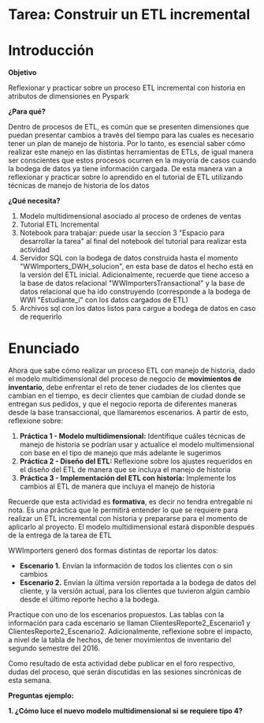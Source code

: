 # Tarea: Construir un ETL incremental

# Introducción

**Objetivo**

Reflexionar y practicar sobre un proceso ETL incremental con historia en atributos de dimensiones en Pyspark

**¿Para qué?**

Dentro  de  procesos  de  ETL,  es común  que se  presenten  dimensiones que puedan  presentar cambios a través del tiempo para las cuales es necesario tener un plan de manejo de historia. Por lo tanto, es esencial saber cómo realizar este manejo en las distintas herramientas de ETLs, de igual manera ser conscientes que estos procesos ocurren en la mayoría de casos cuando la bodega de datos ya tiene información cargada. De esta manera van a reflexionar y practicar sobre lo aprendido en el tutorial de ETL utilizando técnicas de manejo de historia de los datos

**¿Qué necesita?**

1. Modelo multidimensional asociado al proceso de ordenes de ventas
2. Tutorial ETL Incremental 
3. Notebook para trabajar: puede usar la seccion 3 "Espacio para desarrollar la tarea" al final del notebook del tutorial para realizar esta actividad
4. Servidor SQL con la bodega de datos construida hasta el momento "WWImporters_DWH_solucion", en esta base de datos el hecho está en la versión del ETL inicial. Adicionalmente, recuerde que tiene acceso a la base de datos relacional "WWImportersTransactional" y la base de datos relacional que ha ido construyendo (corresponde a la bodega de WWI "Estudiante_i" con los datos cargados de ETL)
5. Archivos sql con los datos listos para cargue a bodega de datos en caso de requerirlo

# Enunciado
Ahora que sabe cómo realizar un proceso ETL con manejo de historia, dado el modelo multidimensional del proceso de negocio de **movimientos de inventario**, debe enfrentar el reto de tener ciudades de los clientes que cambian en el tiempo, es decir clientes que cambian de ciudad donde se entregan sus pedidos, y que el negocio reporta de  diferentes maneras desde la base transaccional, que llamaremos escenarios. A partir de esto, reflexione sobre:
1. **Práctica 1 - Modelo multidimensional:** Identifique cuáles técnicas de manejo de historia se podrían usar y actualice el modelo multimensional con base en el tipo de manejo que más adelante le sugerimos
2. **Práctica 2 - Diseño del ETL:** Reflexione sobre los ajustes requeridos en el diseño del ETL de manera que se incluya el manejo de historia 
3. **Práctica 3 - Implementación del ETL con historia:** Implemente los cambios al ETL de manera que incluya el manejo de historia

Recuerde que esta actividad es **formativa**, es decir no tendra entregable ni nota. Es una práctica que le permitirá entender lo que se requiere para realizar un ETL incremental con historia y prepararse para el momento de aplicarlo al proyecto. 
El modelo multidimensional estará disponible después de la entrega de la tarea de ETL

WWImporters generó dos formas distintas de reportar los datos:
- **Escenario 1.** Envían la información de todos los clientes con o sin cambios
- **Escenario 2.** Envían la última versión reportada a la bodega de datos del cliente, y la versión actual, para los clientes que tuvieron algún cambio desde el último reporte hecho a la bodega.

Practique con uno de los escenarios propuestos. Las tablas con la información para cada escenario se llaman ClientesReporte2_Escenario1 y ClientesReporte2_Escenario2. Adicionalmente, reflexione sobre el impacto, a nivel de la tabla de hechos, de tener movimientos de inventario del segundo semestre del 2016.

Como resultado de esta actividad debe publicar en el foro respectivo, dudas del proceso, que serán discutidas en las sesiones sincrónicas de esta semana.

**Preguntas ejemplo:**

**1. ¿Cómo luce el nuevo modelo multidimensional si se requiere tipo 4?** 
